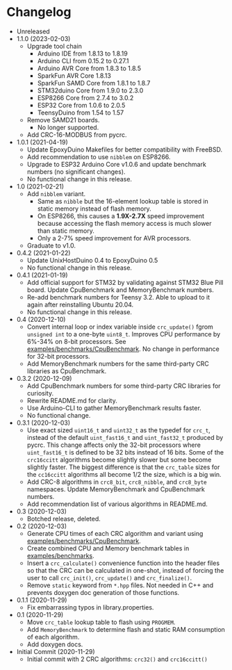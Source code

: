 # Changelog

* Unreleased
* 1.1.0 (2023-02-03)
    * Upgrade tool chain
        * Arduino IDE from 1.8.13 to 1.8.19
        * Arduino CLI from 0.15.2 to 0.27.1
        * Arduino AVR Core from 1.8.3 to 1.8.5
        * SparkFun AVR Core 1.8.13
        * SparkFun SAMD Core from 1.8.1 to 1.8.7
        * STM32duino Core from 1.9.0 to 2.3.0
        * ESP8266 Core from 2.7.4 to 3.0.2
        * ESP32 Core from 1.0.6 to 2.0.5
        * TeensyDuino from 1.54 to 1.57
    * Remove SAMD21 boards.
        * No longer supported.
    * Add CRC-16-MODBUS from pycrc.
* 1.0.1 (2021-04-19)
    * Update EpoxyDuino Makefiles for better compatibility with FreeBSD.
    * Add recommendation to use `nibblem` on ESP8266.
    * Upgrade to ESP32 Arduino Core v1.0.6 and update benchmark numbers (no
      significant changes).
    * No functional change in this release.
* 1.0 (2021-02-21)
    * Add `nibblem` variant.
        * Same as `nibble` but the 16-element lookup table is stored in static
          memory instead of flash memory.
        * On ESP8266, this causes a **1.9X-2.7X** speed improvement because
          accessing the flash memory access is much slower than static memory.
        * Only a 2-7% speed improvement for AVR processors.
    * Graduate to v1.0.
* 0.4.2 (2021-01-22)
    * Update UnixHostDuino 0.4 to EpoxyDuino 0.5
    * No functional change in this release.
* 0.4.1 (2021-01-19)
    * Add official support for STM32 by validating against STM32 Blue Pill
      board. Update CpuBenchmark and MemoryBenchmark numbers.
    * Re-add benchmark numbers for Teensy 3.2. Able to upload to it again
      after reinstalling Ubuntu 20.04.
    * No functional change in this release.
* 0.4 (2020-12-10)
    * Convert internal loop or index variable inside `crc_update()` fgrom
      `unsigned int` to a one-byte `uint8_t`. Improves CPU performance by 6%-34%
      on 8-bit processors. See
      [examples/benchmarks/CpuBenchmark](examples/benchmarks/CpuBenchmark). No
      change in performance for 32-bit processors.
    * Add MemoryBenchmark numbers for the same third-party CRC libraries as
      CpuBenchmark.
* 0.3.2 (2020-12-09)
    * Add CpuBenchmark numbers for some third-party CRC libraries for curiosity.
    * Rewrite README.md for clarity.
    * Use Arduino-CLI to gather MemoryBenchmark results faster.
    * No functional change.
* 0.3.1 (2020-12-03)
    * Use exact sized `uint16_t` and `uint32_t` as the typedef for `crc_t`,
      instead of the default `uint_fast16_t` and `uint_fast32_t` produced by
      pycrc. This change affects only the 32-bit processors where
      `uint_fast16_t` is defined to be 32 bits instead of 16 bits. Some of the
      `crc16ccitt` algorithms become slightly slower but some become slightly
      faster. The biggest difference is that the `crc_table` sizes for the
      `cc16ccitt` algorithms all become 1/2 the size, which is a big win.
    * Add CRC-8 algorithms in `crc8_bit`, `crc8_nibble`, and `crc8_byte`
      namespaces. Update MemoryBenchmark and CpuBenchmark numbers.
    * Add recommendation list of various algorithms in README.md.
* 0.3 (2020-12-03)
    * Botched release, deleted.
* 0.2 (2020-12-03)
    * Generate CPU times of each CRC algorithm and variant using
      [examples/benchmarks/CpuBenchmark](examples/benchmarks/CpuBenchmark).
    * Create combined CPU and Memory benchmark tables in
      [examples/benchmarks](examples/benchmarks).
    * Insert a `crc_calculate()` convenience function into the header files so
      that the CRC can be calculated in one-shot, instead of forcing the user to
      call `crc_init()`, `crc_update()` and `crc_finalize()`.
    * Remove `static` keyword from `*.hpp` files. Not needed in C++ and
      prevents doxygen doc generation of those functions.
* 0.1.1 (2020-11-29)
    * Fix embarrassing typos in library.properties.
* 0.1 (2020-11-29)
    * Move `crc_table` lookup table to flash using `PROGMEM`.
    * Add `MemoryBenchmark` to determine flash and static RAM consumption of
      each algorithm.
    * Add doxygen docs.
* Initial Commit (2020-11-29)
    * Initial commit with 2 CRC algorithms: `crc32()` and `crc16ccitt()`
